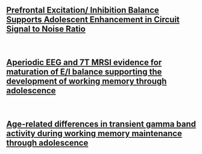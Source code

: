 <br>

## [Prefrontal Excitation/ Inhibition Balance Supports Adolescent Enhancement in Circuit Signal to Noise Ratio](./SNRdevel.md)

<br>

## [Aperiodic EEG and 7T MRSI evidence for maturation of E/I balance supporting the development of working memory through adolescence](./fooofMRS.md)

<br>

## [Age-related differences in transient gamma band activity during working memory maintenance through adolescence](./spectralEvents.md)
